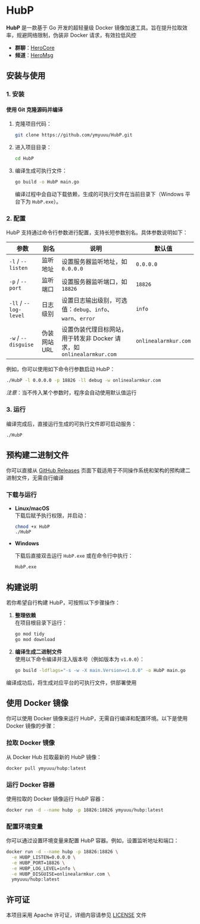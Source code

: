 # HubP

**HubP** 是一款基于 Go 开发的超轻量级 Docker 镜像加速工具。旨在提升拉取效率，规避网络限制，伪装非 Docker 请求，有效拉低风控

- **群聊**：[HeroCore](https://t.me/HeroCore)
- **频道**：[HeroMsg](https://t.me/HeroMsg)

## 安装与使用

### 1. 安装

#### 使用 Git 克隆源码并编译

1. 克隆项目代码：
   
    ```bash
    git clone https://github.com/ymyuuu/HubP.git
    ```
    
3. 进入项目目录：
   
    ```bash
    cd HubP
    ```
    
5. 编译生成可执行文件：
   
    ```bash
    go build -o HubP main.go
    ```
    
   编译过程中会自动下载依赖，生成的可执行文件在当前目录下（Windows 平台下为 `HubP.exe`）。

### 2. 配置

HubP 支持通过命令行参数进行配置，支持长短参数别名。具体参数说明如下：

| 参数                   | 别名                     | 说明                                               | 默认值                  |
| ---------------------- | ------------------------ | -------------------------------------------------- | ----------------------- |
| `-l` / `--listen`      | 监听地址                 | 设置服务器监听地址，如 `0.0.0.0`                     | `0.0.0.0`               |
| `-p` / `--port`        | 监听端口                 | 设置服务器监听端口，如 `18826`                       | `18826`                 |
| `-ll` / `--log-level`  | 日志级别                 | 设置日志输出级别，可选值：`debug`、`info`、`warn`、`error` | `info`                  |
| `-w` / `--disguise`    | 伪装网站 URL             | 设置伪装代理目标网站，用于转发非 Docker 请求，如 `onlinealarmkur.com` | `onlinealarmkur.com`    |

例如，你可以使用如下命令行参数启动 HubP：

```bash
./HubP -l 0.0.0.0 -p 18826 -ll debug -w onlinealarmkur.com
```

*注意*：当不传入某个参数时，程序会自动使用默认值运行

### 3. 运行

编译完成后，直接运行生成的可执行文件即可启动服务：

```bash
./HubP
```

## 预构建二进制文件

你可以直接从 [GitHub Releases](https://github.com/ymyuuu/HubP/releases) 页面下载适用于不同操作系统和架构的预构建二进制文件，无需自行编译

### 下载与运行

- **Linux/macOS**  
  下载后赋予执行权限，并启动：
  
  ```bash
  chmod +x HubP
  ./HubP
  ```

- **Windows**
  
  下载后直接双击运行 `HubP.exe` 或在命令行中执行：
  ```cmd
  HubP.exe
  ```

## 构建说明

若你希望自行构建 HubP，可按照以下步骤操作：

1. **整理依赖**  
   在项目根目录下运行：
   
   ```bash
   go mod tidy
   go mod download
   ```

3. **编译生成二进制文件**  
   使用以下命令编译并注入版本号（例如版本为 `v1.0.0`）：
   
   ```bash
   go build -ldflags="-s -w -X main.Version=v1.0.0" -o HubP main.go
   ```

编译成功后，将生成对应平台的可执行文件，供部署使用

## 使用 Docker 镜像

你可以使用 Docker 镜像来运行 HubP，无需自行编译和配置环境。以下是使用 Docker 镜像的步骤：

### 拉取 Docker 镜像

从 Docker Hub 拉取最新的 HubP 镜像：

```bash
docker pull ymyuuu/hubp:latest
```

### 运行 Docker 容器

使用拉取的 Docker 镜像运行 HubP 容器：

```bash
docker run -d --name hubp -p 18826:18826 ymyuuu/hubp:latest
```

### 配置环境变量

你可以通过设置环境变量来配置 HubP 容器。例如，设置监听地址和端口：

```bash
docker run -d --name hubp -p 18826:18826 \
  -e HUBP_LISTEN=0.0.0.0 \
  -e HUBP_PORT=18826 \
  -e HUBP_LOG_LEVEL=info \
  -e HUBP_DISGUISE=onlinealarmkur.com \
  ymyuuu/hubp:latest
```

## 许可证

本项目采用 Apache 许可证，详细内容请参见 [LICENSE](LICENSE) 文件
